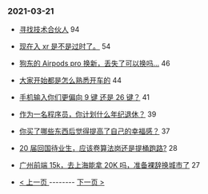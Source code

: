 ### 2021-03-21 
- [寻找技术合伙人](https://www.v2ex.com/t/763629) 94
- [现在入 xr 是不是过时了。](https://www.v2ex.com/t/763538) 54
- [狗东的 Airpods pro 换新，丢失了可以换吗...](https://www.v2ex.com/t/763574) 46
- [大家开始都是怎么熟悉开车的](https://www.v2ex.com/t/763551) 44
- [手机输入你们更偏向 9 键 还是 26 键？](https://www.v2ex.com/t/763678) 41
- [作为一名程序员，你计划什么年纪退休？](https://www.v2ex.com/t/763623) 39
- [你买了哪些东西后觉得提高了自己的幸福感？](https://www.v2ex.com/t/763693) 37
- [20 届回国待业生，应该卷算法岗还是提桶跑路?](https://www.v2ex.com/t/763561) 28
- [广州前端 15k，去上海能拿 20K 吗，准备裸辞换城市了](https://www.v2ex.com/t/763654) 27 

- [ < 上一页 ](https://github.com/able8/v2ex-hot-record/blob/master/2021-03-20.md) -------- [ 下一页 > ](https://github.com/able8/v2ex-hot-record/blob/master/2021-03-22.md)